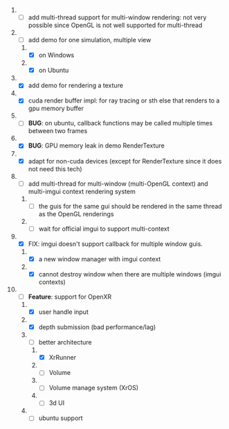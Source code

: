1. - [ ] add multi-thread support for multi-window rendering: not very possible since OpenGL is not well supported for multi-thread
2. - [ ] add demo for one simulation, multiple view
   1. - [x] on Windows
   2. - [x] on Ubuntu
3. - [x] add demo for rendering a texture
4. - [x] cuda render buffer impl: for ray tracing or sth else that renders to a gpu memory buffer
5. - [ ] **BUG**: on ubuntu, callback functions may be called multiple times between two frames
6. - [x] **BUG**: GPU memory leak in demo RenderTexture
7. - [x] adapt for non-cuda devices (except for RenderTexture since it does not need this tech)
8. - [ ] add multi-thread for multi-window (multi-OpenGL context) and multi-imgui context rendering system
   1. - [ ] the guis for the same gui should be rendered in the same thread as the OpenGL renderings
   2. - [ ] wait for official imgui to support multi-context
9. - [x] FIX: imgui doesn't support callback for multiple window guis.
   1. - [x] a new window manager with imgui context
   2. - [x] cannot destroy window when there are multiple windows (imgui contexts)
10. - [ ] **Feature**: support for OpenXR
    1. - [x] user handle input
    2. - [x] depth submission (bad performance/lag)
    3. - [ ] better architecture
       1. - [x] XrRunner
       2. - [ ] Volume
       3. - [ ] Volume manage system (XrOS)
       4. - [ ] 3d UI
    4. - [ ] ubuntu support

